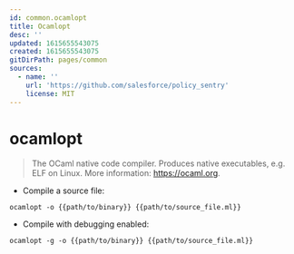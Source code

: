 ```yaml
---
id: common.ocamlopt
title: Ocamlopt
desc: ''
updated: 1615655543075
created: 1615655543075
gitDirPath: pages/common
sources:
  - name: ''
    url: 'https://github.com/salesforce/policy_sentry'
    license: MIT
---
```

# ocamlopt

> The OCaml native code compiler.
> Produces native executables, e.g. ELF on Linux.
> More information: <https://ocaml.org>.

- Compile a source file:

`ocamlopt -o {{path/to/binary}} {{path/to/source_file.ml}}`

- Compile with debugging enabled:

`ocamlopt -g -o {{path/to/binary}} {{path/to/source_file.ml}}`

